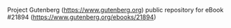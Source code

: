 Project Gutenberg (https://www.gutenberg.org) public repository for eBook #21894 (https://www.gutenberg.org/ebooks/21894)
